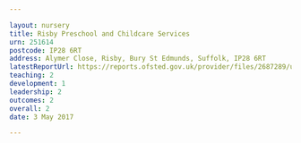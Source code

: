 ```yaml
---

layout: nursery
title: Risby Preschool and Childcare Services
urn: 251614
postcode: IP28 6RT
address: Alymer Close, Risby, Bury St Edmunds, Suffolk, IP28 6RT
latestReportUrl: https://reports.ofsted.gov.uk/provider/files/2687289/urn/251614.pdf
teaching: 2
development: 1
leadership: 2
outcomes: 2
overall: 2
date: 3 May 2017

---
```


